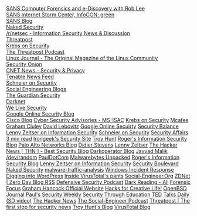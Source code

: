 [SANS Computer Forensics and e-Discovery with Rob Lee](https://www.sans.org/blog)\
[SANS Internet Storm Center, InfoCON: green](https://isc.sans.edu)\
[SANS Blog](https://www.sans.org/blog)\
[Naked Security](https://nakedsecurity.sophos.com)\
[/r/netsec - Information Security News & Discussion](https://www.reddit.com/r/netsec/)\
[Threatpost](https://threatpost.com)\
[Krebs on Security](https://krebsonsecurity.com)\
[The Threatpost Podcast](http://threatpost.com)\
[Linux Journal - The Original Magazine of the Linux Community](https://www.linuxjournal.com/node/feed)\
[Security Onion](https://blog.securityonion.net/)\
[CNET News - Security & Privacy](https://www.cnet.com/#ftag=CAD590a51e)\
[Tenable News Feed](https://www.tenable.com/)\
[Schneier on Security](https://www.schneier.com)\
[Social Engineering Blogs](http://www.socialengineeringblogs.com)\
[The Guardian Security](https://www.theguardian.com/technology/data-computer-security)\
[Darknet](https://www.darknet.org.uk)\
[We Live Security](https://www.welivesecurity.com)\
[Google Online Security Blog](http://security.googleblog.com/)\
[Cisco Blog](https://blogs.cisco.com)
[Cyber Security Advisories - MS-ISAC](https://www.cisecurity.org/feed/advisories)
[Krebs on Security](https://krebsonsecurity.com)
[Mcafee](https://www.mcafee.com/blogs)
[Graham Cluley](https://grahamcluley.com)
[David Lebovitz](https://www.davidlebovitz.com)
[Google Online Secuirty](http://security.googleblog.com/)
[Security Balance](http://blog.securitybalance.com/)
[Lenny Zeltser on Information Security](https://zeltser.com)
[Schneier on Security](https://www.schneier.com)
[Security Affairs](https://securityaffairs.co/wordpress)
[3 min read](https://blog.medium.com?source=rss----15f753907972---4)
[Irongeek's Security Site](http://www.irongeek.com/)
[Troy Hunt](https://www.troyhunt.com/)
[Roger's Information Security Blog](https://www.infosecblog.org)
[Palo Alto Networks Blog](https://www.paloaltonetworks.com/blog)
[Didier Stevens](https://blog.didierstevens.com)
[Lenny Zeltser](https://zeltser.com)
[The Hacker News [ THN ] - Best Security Blog](https://thehackernews.com/)
[Darkoperator Blog](https://www.darkoperator.com/)
[Javvad Malik](https://javvadmalik.com)
[/dev/random](https://blog.rootshell.be)
[PaulDotCom](https://securityweekly.com)
[Malwarebytes Unpacked](https://blog.malwarebytes.com)
[Roger's Information Security Blog](https://www.infosecblog.org)
[Lenny Zeltser on Information Security](https://zeltser.com)
[Security Boulevard](https://securityboulevard.com)
[Naked Security](https://nakedsecurity.sophos.com)
[malware-traffic-analysis](https://www.malware-traffic-analysis.net/index.html)
[Windows Incident Response](http://windowsir.blogspot.com/)
[Digging into WordPress](https://digwp.com)
[Inside VirusTotal's pants](https://blog.virustotal.com/)
[Social-Engineer.Org](https://www.social-engineer.org)
[ZDNet | Zero Day Blog RSS](https://www.zdnet.com/)
[Defensive Security Podcast](https://defensivesecurity.org)
[Dark Reading - All](https://www.darkreading.com)
[Forensic Focus](https://www.forensicfocus.com)
[Graham Hancock Official Website](https://grahamhancock.com)
[Hacks for Creative Life!](https://hacks.beck1240.com)
[OpenBSD Journal](http://undeadly.org/)
[Paul's Security Weekly](http://securityweekly.com/)
[Security Through Education](https://www.social-engineer.org)
[TED Talks Daily (SD video)](https://www.ted.com/talks)
[The Hacker News](https://thehackernews.com/)
[The Social-Engineer Podcast](http://www.social-engineer.org/category/podcast/)
[Threatpost | The first stop for security news](https://threatpost.com)
[Troy Hunt's Blog](https://www.troyhunt.com/)
[VirusTotal Blog](https://blog.virustotal.com/)

